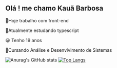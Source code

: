 
## Olá ! me chamo Kauã Barbosa
<p>💛Hoje trabalho com front-end
<p>📒Atualmente estudando typescript
<p>😀 Tenho 19 anos 
<p>📒Cursando Análise e Desenvlvimento de Sistemas 
<div>


![Anurag's GitHub stats](https://github-readme-stats.vercel.app/api?username=Barnosa&show_icons=true&theme=radical)
[![Top Langs](https://github-readme-stats.vercel.app/api/top-langs/?username=anuraghazra&layout=donut)](https://github.com/Barnosa/github-readme-stats)
<div>
<center>
<div>
<img src="https://img.shields.io/badge/HTML-239120?style=for-the-badge&logo=html5&logoColor=white" alt="">
<p><img src="https://img.shields.io/badge/CSS-239120?&style=for-the-badge&logo=css3&logoColor=white" alt="">
<p><img src="https://img.shields.io/badge/Python-3776AB?style=for-the-badge&logo=python&logoColor=white" alt="">
<p><img src="https://img.shields.io/badge/JavaScript-323330?style=for-the-badge&logo=javascript&logoColor=F7DF1E" alt="">
<p><img src="https://img.shields.io/badge/Java-ED8B00?style=for-the-badge&logo=openjdk&logoColor=white" alt="">
   <img src="https://img.shields.io/badge/Blogger-FF5722?style=for-the-badge&logo=blogger&logoColor=white" alt=""><a href="https://barnosa.github.io/barnosa.github.io2/">
<div>
